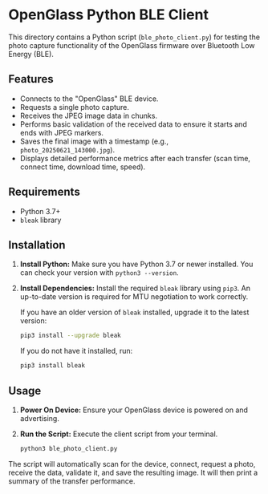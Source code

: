 # OpenGlass Python BLE Client

This directory contains a Python script (`ble_photo_client.py`) for testing the photo capture functionality of the OpenGlass firmware over Bluetooth Low Energy (BLE).

## Features
- Connects to the "OpenGlass" BLE device.
- Requests a single photo capture.
- Receives the JPEG image data in chunks.
- Performs basic validation of the received data to ensure it starts and ends with JPEG markers.
- Saves the final image with a timestamp (e.g., `photo_20250621_143000.jpg`).
- Displays detailed performance metrics after each transfer (scan time, connect time, download time, speed).

## Requirements
- Python 3.7+
- `bleak` library

## Installation

1.  **Install Python:** Make sure you have Python 3.7 or newer installed. You can check your version with `python3 --version`.

2.  **Install Dependencies:** Install the required `bleak` library using `pip3`. An up-to-date version is required for MTU negotiation to work correctly.

    If you have an older version of `bleak` installed, upgrade it to the latest version:
    ```bash
    pip3 install --upgrade bleak
    ```

    If you do not have it installed, run:
    ```bash
    pip3 install bleak
    ```

## Usage

1.  **Power On Device:** Ensure your OpenGlass device is powered on and advertising.

2.  **Run the Script:** Execute the client script from your terminal.

    ```bash
    python3 ble_photo_client.py
    ```

The script will automatically scan for the device, connect, request a photo, receive the data, validate it, and save the resulting image. It will then print a summary of the transfer performance.
